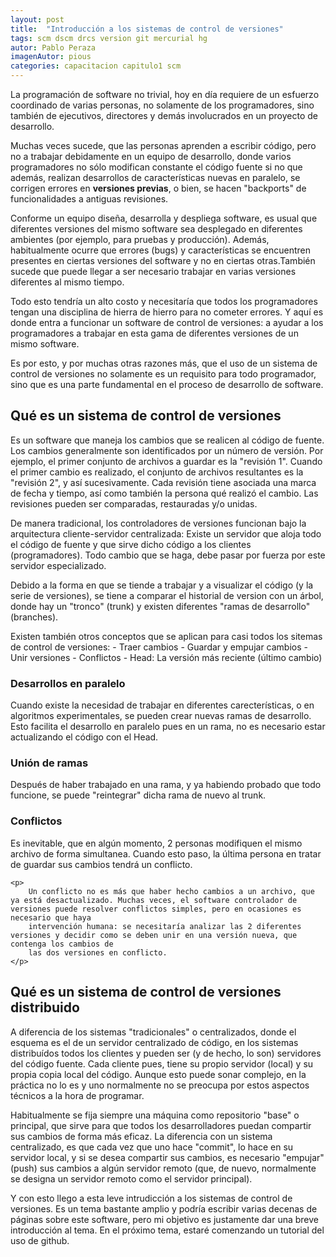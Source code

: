 ```yaml
---
layout: post
title:  "Introducción a los sistemas de control de versiones"
tags: scm dscm drcs version git mercurial hg
autor: Pablo Peraza
imagenAutor: pious
categories: capacitacion capitulo1 scm
---
```

<div class="justificado">
<p>
	La programación de software no trivial, hoy en día requiere de un esfuerzo coordinado de varias personas, no solamente de los programadores, sino también de ejecutivos, directores y demás involucrados en un proyecto de desarrollo.
</p>
<p>
	Muchas veces sucede, que las personas aprenden a escribir código, pero no a trabajar debidamente en un equipo de desarrollo, donde varios programadores 
	no sólo modifican constante el código fuente si no que además, realizan desarrollos de características nuevas en paralelo, se corrigen errores en <b>versiones previas</b>, o bien, se hacen "backports" de funcionalidades a antiguas
	revisiones.
</p>
<p>
	Conforme un equipo diseña, desarrolla y despliega software, es usual que diferentes
	versiones del mismo software sea desplegado en diferentes ambientes (por ejemplo,
	para pruebas y producción). Además, habitualmente ocurre que errores (bugs) y
	características se encuentren presentes en ciertas versiones del software y no en
	ciertas otras.También sucede que puede llegar a ser necesario trabajar en varias versiones diferentes al mismo tiempo.
</p>
<p>
	Todo esto tendría un alto costo y necesitaría que todos los programadores tengan 
	una disciplina de hierra de hierro para no cometer errores. Y aquí es donde entra 
	a funcionar un software de control de versiones: a ayudar a los programadores a 
	trabajar en esta gama de diferentes versiones de un mismo software.
</p>
<p>
	Es por esto, y por muchas otras razones más, que el uso de un sistema de control de versiones no solamente es un requisito para todo programador, sino que es una parte fundamental en el proceso de desarrollo de software.
</p>

<h2>Qué es un sistema de control de versiones</h2>
<p>
	Es un software que maneja los cambios que se realicen al código de fuente. Los cambios generalmente son identificados por un número de versión. Por ejemplo,
	el primer conjunto de archivos a guardar es la "revisión 1". Cuando el primer cambio es realizado, el conjunto de archivos resultantes es la "revisión 2", y así sucesivamente. Cada revisión tiene asociada una marca de fecha y tiempo, así como también la persona qué realizó el cambio. Las revisiones pueden ser comparadas, restauradas y/o unidas.
</p>
<p>
	De manera tradicional, los controladores de versiones funcionan bajo la arquitectura cliente-servidor centralizada: Existe un servidor que aloja todo
	el código de fuente y que sirve dicho código a los clientes (programadores). Todo cambio que se haga, debe pasar por fuerza por este servidor especializado.
</p>
<p>
	Debido a la forma en que se tiende a trabajar y a visualizar el código (y la serie de versiones), se tiene a comparar el historial de version con un árbol, donde hay un "tronco" (trunk) y existen diferentes "ramas de desarrollo" (branches).
</p>
<p>
	Existen también otros conceptos que se aplican para casi todos los sitemas de control de versiones:
	- Traer cambios
	- Guardar y empujar cambios
	- Unir versiones
	- Conflictos
	- Head: La versión más reciente (último cambio)
</p>
<p>
	<h3>Desarrollos en paralelo</h3>
	Cuando existe la necesidad de trabajar en diferentes carecterísticas, o en algoritmos experimentales, se pueden crear nuevas ramas de desarrollo. Esto facilita el desarrollo en paralelo pues en un rama, no es necesario estar actualizando el código con el Head.
</p>
<p>
	<h3>Unión de ramas</h3>
	Después de haber trabajado en una rama, y ya habiendo probado que todo funcione,
	se puede "reintegrar" dicha rama de nuevo al trunk.
</p>
<p>
	<h3>Conflictos</h3>
	Es inevitable, que en algún momento, 2 personas modifiquen el mismo archivo de forma simultanea. Cuando esto paso, la última persona en tratar de guardar sus cambios tendrá un conflicto.

	<p>
		Un conflicto no es más que haber hecho cambios a un archivo, que ya está desactualizado. Muchas veces, el software controlador de versiones puede resolver conflictos simples, pero en ocasiones es necesario que haya
		intervención humana: se necesitaría analizar las 2 diferentes versiones y decidir como se deben unir en una versión nueva, que contenga los cambios de
		las dos versiones en conflicto.
	</p>
</p>
<h2>Qué es un sistema de control de versiones distribuido</h2>
<p>
	A diferencia de los sistemas "tradicionales" o centralizados, donde el esquema 
	es el de un servidor centralizado de código, en los sistemas distribuídos todos los
	clientes y pueden ser (y de hecho, lo son) servidores del código fuente. Cada cliente pues,
	tiene su propio servidor (local) y su propia copia local del código. Aunque esto puede
	sonar complejo, en la práctica no lo es y uno normalmente no se preocupa por estos aspectos
	técnicos a la hora de programar.
</p>
<p>
	Habitualmente se fija siempre una máquina como repositorio "base" o principal, que sirve
	para que todos los desarrolladores puedan compartir sus cambios de forma más eficaz. La
	diferencia con un sistema centralizado, es que cada vez que uno hace "commit", lo hace en
	su servidor local, y si se desea compartir sus cambios, es necesario "empujar" (push) sus
	cambios a algún servidor remoto (que, de nuevo, normalmente se designa un servidor remoto
	como el servidor principal).
</p>
<p>
	Y con esto llego a esta leve intrudicción a los sistemas de control de versiones. Es un
	tema bastante amplio y podría escribir varias decenas de páginas sobre este software, pero 
	mi objetivo es justamente dar una breve introducción al tema. En el próximo tema, estaré
	comenzando un tutorial del uso de github.
</p>
</div>